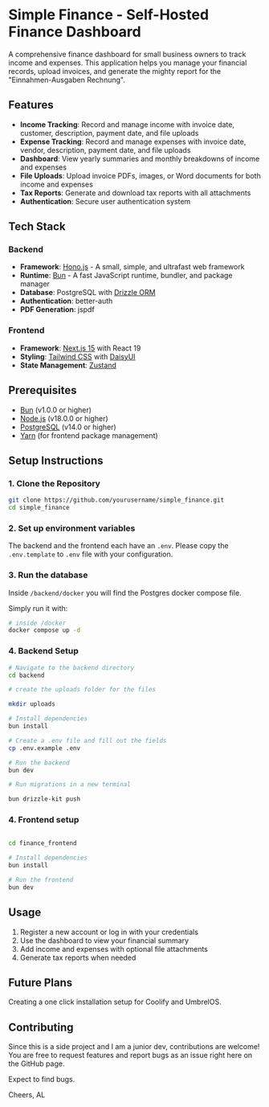 # Simple Finance - Self-Hosted Finance Dashboard

A comprehensive finance dashboard for small business owners to track income and expenses. This application helps you
manage your financial records, upload invoices, and generate the mighty report for the "Einnahmen-Ausgaben Rechnung".

## Features

- **Income Tracking**: Record and manage income with invoice date, customer, description, payment date, and file uploads
- **Expense Tracking**: Record and manage expenses with invoice date, vendor, description, payment date, and file
  uploads
- **Dashboard**: View yearly summaries and monthly breakdowns of income and expenses
- **File Uploads**: Upload invoice PDFs, images, or Word documents for both income and expenses
- **Tax Reports**: Generate and download tax reports with all attachments
- **Authentication**: Secure user authentication system

## Tech Stack

### Backend

- **Framework**: [Hono.js](https://hono.dev/) - A small, simple, and ultrafast web framework
- **Runtime**: [Bun](https://bun.sh/) - A fast JavaScript runtime, bundler, and package manager
- **Database**: PostgreSQL with [Drizzle ORM](https://orm.drizzle.team/)
- **Authentication**: better-auth
- **PDF Generation**: jspdf

### Frontend

- **Framework**: [Next.js 15](https://nextjs.org/) with React 19
- **Styling**: [Tailwind CSS](https://tailwindcss.com/) with [DaisyUI](https://daisyui.com/)
- **State Management**: [Zustand](https://github.com/pmndrs/zustand)

## Prerequisites

- [Bun](https://bun.sh/) (v1.0.0 or higher)
- [Node.js](https://nodejs.org/) (v18.0.0 or higher)
- [PostgreSQL](https://www.postgresql.org/) (v14.0 or higher)
- [Yarn](https://yarnpkg.com/) (for frontend package management)

## Setup Instructions

### 1. Clone the Repository

```bash
git clone https://github.com/yourusername/simple_finance.git
cd simple_finance
```

### 2. Set up environment variables

The backend and the frontend each have an `.env`. Please copy the `.env.template` to `.env` file with your
configuration.

### 3. Run the database

Inside `/backend/docker` you will find the Postgres docker compose file.

Simply run it with:

```bash
# inside /docker
docker compose up -d
```

### 4. Backend Setup

```bash
# Navigate to the backend directory
cd backend

# create the uploads folder for the files

mkdir uploads

# Install dependencies
bun install

# Create a .env file and fill out the fields
cp .env.example .env

# Run the backend
bun dev

# Run migrations in a new terminal

bun drizzle-kit push
```

### 4. Frontend setup

```bash

cd finance_frontend

# Install dependencies
bun install

# Run the frontend
bun dev
```

## Usage

1. Register a new account or log in with your credentials
2. Use the dashboard to view your financial summary
3. Add income and expenses with optional file attachments
4. Generate tax reports when needed

## Future Plans

Creating a one click installation setup for Coolify and UmbrelOS.

## Contributing

Since this is a side project and I am a junior dev, contributions are welcome! You are free to request features and
report bugs as an issue right here on the GitHub page.

Expect to find bugs.

Cheers, AL
